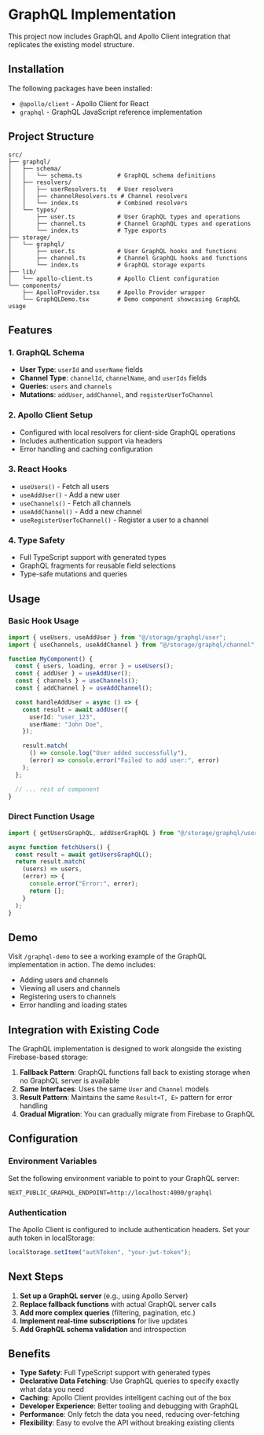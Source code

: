 # GraphQL Implementation

This project now includes GraphQL and Apollo Client integration that replicates the existing model structure.

## Installation

The following packages have been installed:

- `@apollo/client` - Apollo Client for React
- `graphql` - GraphQL JavaScript reference implementation

## Project Structure

```
src/
├── graphql/
│   ├── schema/
│   │   └── schema.ts          # GraphQL schema definitions
│   ├── resolvers/
│   │   ├── userResolvers.ts   # User resolvers
│   │   ├── channelResolvers.ts # Channel resolvers
│   │   └── index.ts           # Combined resolvers
│   └── types/
│       ├── user.ts            # User GraphQL types and operations
│       ├── channel.ts         # Channel GraphQL types and operations
│       └── index.ts           # Type exports
├── storage/
│   └── graphql/
│       ├── user.ts            # User GraphQL hooks and functions
│       ├── channel.ts         # Channel GraphQL hooks and functions
│       └── index.ts           # GraphQL storage exports
├── lib/
│   └── apollo-client.ts       # Apollo Client configuration
└── components/
    ├── ApolloProvider.tsx     # Apollo Provider wrapper
    └── GraphQLDemo.tsx        # Demo component showcasing GraphQL usage
```

## Features

### 1. GraphQL Schema

- **User Type**: `userId` and `userName` fields
- **Channel Type**: `channelId`, `channelName`, and `userIds` fields
- **Queries**: `users` and `channels`
- **Mutations**: `addUser`, `addChannel`, and `registerUserToChannel`

### 2. Apollo Client Setup

- Configured with local resolvers for client-side GraphQL operations
- Includes authentication support via headers
- Error handling and caching configuration

### 3. React Hooks

- `useUsers()` - Fetch all users
- `useAddUser()` - Add a new user
- `useChannels()` - Fetch all channels
- `useAddChannel()` - Add a new channel
- `useRegisterUserToChannel()` - Register a user to a channel

### 4. Type Safety

- Full TypeScript support with generated types
- GraphQL fragments for reusable field selections
- Type-safe mutations and queries

## Usage

### Basic Hook Usage

```typescript
import { useUsers, useAddUser } from "@/storage/graphql/user";
import { useChannels, useAddChannel } from "@/storage/graphql/channel";

function MyComponent() {
  const { users, loading, error } = useUsers();
  const { addUser } = useAddUser();
  const { channels } = useChannels();
  const { addChannel } = useAddChannel();

  const handleAddUser = async () => {
    const result = await addUser({
      userId: "user_123",
      userName: "John Doe",
    });

    result.match(
      () => console.log("User added successfully"),
      (error) => console.error("Failed to add user:", error)
    );
  };

  // ... rest of component
}
```

### Direct Function Usage

```typescript
import { getUsersGraphQL, addUserGraphQL } from "@/storage/graphql/user";

async function fetchUsers() {
  const result = await getUsersGraphQL();
  return result.match(
    (users) => users,
    (error) => {
      console.error("Error:", error);
      return [];
    }
  );
}
```

## Demo

Visit `/graphql-demo` to see a working example of the GraphQL implementation in action. The demo includes:

- Adding users and channels
- Viewing all users and channels
- Registering users to channels
- Error handling and loading states

## Integration with Existing Code

The GraphQL implementation is designed to work alongside the existing Firebase-based storage:

1. **Fallback Pattern**: GraphQL functions fall back to existing storage when no GraphQL server is available
2. **Same Interfaces**: Uses the same `User` and `Channel` models
3. **Result Pattern**: Maintains the same `Result<T, E>` pattern for error handling
4. **Gradual Migration**: You can gradually migrate from Firebase to GraphQL

## Configuration

### Environment Variables

Set the following environment variable to point to your GraphQL server:

```env
NEXT_PUBLIC_GRAPHQL_ENDPOINT=http://localhost:4000/graphql
```

### Authentication

The Apollo Client is configured to include authentication headers. Set your auth token in localStorage:

```javascript
localStorage.setItem("authToken", "your-jwt-token");
```

## Next Steps

1. **Set up a GraphQL server** (e.g., using Apollo Server)
2. **Replace fallback functions** with actual GraphQL server calls
3. **Add more complex queries** (filtering, pagination, etc.)
4. **Implement real-time subscriptions** for live updates
5. **Add GraphQL schema validation** and introspection

## Benefits

- **Type Safety**: Full TypeScript support with generated types
- **Declarative Data Fetching**: Use GraphQL queries to specify exactly what data you need
- **Caching**: Apollo Client provides intelligent caching out of the box
- **Developer Experience**: Better tooling and debugging with GraphQL
- **Performance**: Only fetch the data you need, reducing over-fetching
- **Flexibility**: Easy to evolve the API without breaking existing clients
